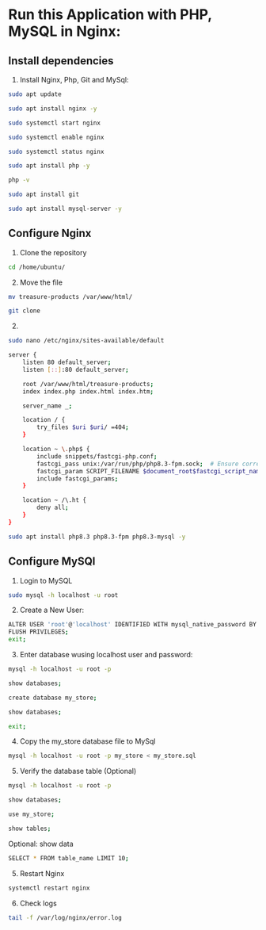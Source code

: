 ﻿# Run this Application with PHP, MySQL in Nginx: 


## Install dependencies


1. Install Nginx, Php, Git and MySql:

```bash
sudo apt update
```

```bash
sudo apt install nginx -y
```

```bash
sudo systemctl start nginx
```

```bash
sudo systemctl enable nginx
```

```bash
sudo systemctl status nginx
```

```bash
sudo apt install php -y
```

```bash
php -v
```

```bash
sudo apt install git
```

```bash
sudo apt install mysql-server -y
```

## Configure Nginx

1. Clone the repository

```bash
cd /home/ubuntu/
```

2. Move the file
```bash
mv treasure-products /var/www/html/
```

```bash
git clone 
```

2. 

```bash
sudo nano /etc/nginx/sites-available/default
```

```bash
server {
    listen 80 default_server;
    listen [::]:80 default_server;

    root /var/www/html/treasure-products;
    index index.php index.html index.htm;

    server_name _;

    location / {
        try_files $uri $uri/ =404;
    }

    location ~ \.php$ {
        include snippets/fastcgi-php.conf;
        fastcgi_pass unix:/var/run/php/php8.3-fpm.sock;  # Ensure correct PHP version (replace 7.4 if necessary)
        fastcgi_param SCRIPT_FILENAME $document_root$fastcgi_script_name;
        include fastcgi_params;
    }

    location ~ /\.ht {
        deny all;
    }
}
```

```bash
sudo apt install php8.3 php8.3-fpm php8.3-mysql -y
```

## Configure MySQl

1. Login to MySQL

```bash
sudo mysql -h localhost -u root
```

2. Create a New User:

```bash
ALTER USER 'root'@'localhost' IDENTIFIED WITH mysql_native_password BY 'root@000!'; 
FLUSH PRIVILEGES;
exit;
```

3. Enter database wusing localhost user and password:

```bash
mysql -h localhost -u root -p
```

```bash
show databases;
```

```bash
create database my_store;
```

```bash
show databases;
```

```bash
exit;
```

4. Copy the my_store database file to MySql

```bash
mysql -h localhost -u root -p my_store < my_store.sql
```

5. Verify the database table (Optional)

```bash
mysql -h localhost -u root -p
```

```bash
show databases;
```

```bash
use my_store;
```

```bash
show tables;
```

Optional: show data

```bash
SELECT * FROM table_name LIMIT 10;
```

5. Restart Nginx 

```bash
systemctl restart nginx
```

6. Check logs

```bash
tail -f /var/log/nginx/error.log
```